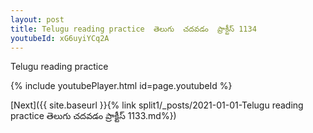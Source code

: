 ```yaml
---
layout: post
title: Telugu reading practice  తెలుగు  చదవడం  ప్రాక్టీస్ 1134
youtubeId: xG6uyiYCq2A
---
```

 
 
Telugu reading practice
 
 
 
 
 


{% include youtubePlayer.html id=page.youtubeId %}
 
[Next]({{ site.baseurl }}{% link  split1/_posts/2021-01-01-Telugu reading practice  తెలుగు  చదవడం  ప్రాక్టీస్ 1133.md%})
 
